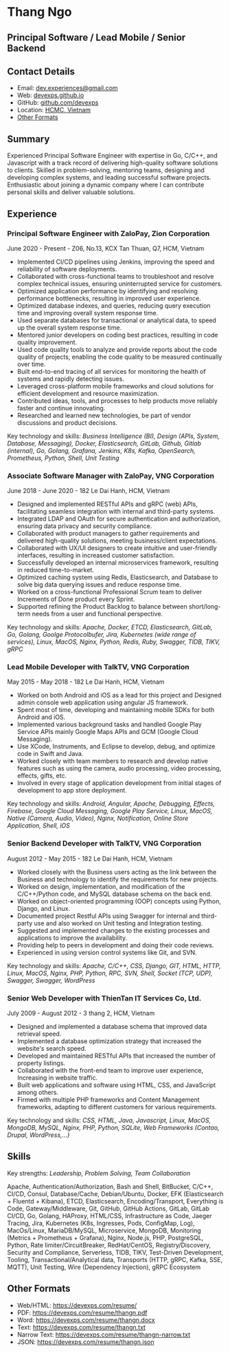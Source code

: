 # Thang Ngo

## Principal Software / Lead Mobile / Senior Backend

## Contact Details

* Email: [dev.experiences@gmail.com](mailto:dev.experiences@gmail.com)
* Web: [devexps.github.io](https://devexps.github.io)
* GitHub: [github.com/devexps](https://github.com/devexps)
* Location: [HCMC, Vietnam](https://en.wikipedia.org/wiki/Ho_Chi_Minh_City)
* [Other Formats](#other-formats)

## Summary

Experienced Principal Software Engineer with expertise in Go, C/C++, and Javascript with a track record of delivering high-quality software solutions to clients. Skilled in problem-solving, mentoring teams, designing and developing complex systems, and leading successful software projects. Enthusiastic about joining a dynamic company where I can contribute personal skills and deliver valuable solutions.


## Experience

### Principal Software Engineer with ZaloPay, Zion Corporation

June 2020 - Present - Z06, No.13, KCX Tan Thuan, Q7, HCM, Vietnam

* Implemented CI/CD pipelines using Jenkins, improving the speed and reliability of software deployments.
* Collaborated with cross-functional teams to troubleshoot and resolve complex technical issues, ensuring uninterrupted service for customers.
* Optimized application performance by identifying and resolving performance bottlenecks, resulting in improved user experience.
* Optimized database indexes, and queries, reducing query execution time and improving overall system response time.
* Used separate databases for transactional or analytical data, to speed up the overall system response time.
* Mentored junior developers on coding best practices, resulting in code quality improvement.
* Used code quality tools to analyze and provide reports about the code quality of projects, enabling the code quality to be measured continually over time.
* Built end-to-end tracing of all services for monitoring the health of systems and rapidly detecting issues.
* Leveraged cross-platform mobile frameworks and cloud solutions for efficient development and resource maximization.
* Contributed ideas, tools, and processes to help products move reliably faster and continue innovating.
* Researched and learned new technologies, be part of vendor discussions and product decisions.

Key technology and skills: _Business Intelligence (BI), Design (APIs, System, Database, Messaging), Docker, Elasticsearch, GitLab, Github, Gitlab (internal), Go, Golang, Grafana, Jenkins, K8s, Kafka, OpenSearch, Prometheus, Python, Shell, Unit Testing_

### Associate Software Manager with ZaloPay, VNG Corporation

June 2018 - June 2020 - 182 Le Dai Hanh, HCM, Vietnam

* Designed and implemented RESTful APIs and gRPC (web) APIs, facilitating seamless integration with internal and third-party systems.
* Integrated LDAP and OAuth for secure authentication and authorization, ensuring data privacy and security compliance.
* Collaborated with product managers to gather requirements and delivered high-quality solutions, meeting business/client expectations.
* Collaborated with UX/UI designers to create intuitive and user-friendly interfaces, resulting in increased customer satisfaction.
* Successfully developed an internal microservices framework, resulting in reduced time-to-market.
* Optimized caching system using Redis, Elasticsearch, and Database to solve big data querying issues and reduce response time.
* Worked on a cross-functional Professional Scrum team to deliver Increments of Done product every Sprint.
* Supported refining the Product Backlog to balance between short/long-term needs from a user and functional perspective.

Key technology and skills: _Apache, Docker, ETCD, Elasticsearch, GitLab, Go, Golang, Goolge Protocolbufer, Jira, Kubernetes (wide range of services), Linux, MacOS, Nginx, Python, Redis, Ruby, Swagger, TIDB, TIKV, gRPC_

### Lead Mobile Developer with TalkTV, VNG Corporation

May 2015 - May 2018 - 182 Le Dai Hanh, HCM, Vietnam

* Worked on both Android and iOS as a lead for this project and Designed admin console web application using angular JS framework.
* Spent most of time, developing and maintaining mobile SDKs for both Android and iOS.
* Implemented various background tasks and handled Google Play Service APIs mainly Google Maps APIs and GCM (Google Cloud Messaging).
* Use XCode, Instruments, and Eclipse to develop, debug, and optimize code in Swift and Java.
* Worked closely with team members to research and develop native features such as using the camera, audio processing, video processing, effects, gifts, etc.
* Involved in every stage of application development from initial stages of development to app store deployment.

Key technology and skills: _Android, Angular, Apache, Debugging, Effects, Firebase, Google Cloud Messaging, Google Play Service, Linux, MacOS, Native (Camera, Audio, Video), Nginx, Notification, Online Store Application, Shell, iOS_

### Senior Backend Developer with TalkTV, VNG Corporation

August 2012 - May 2015 - 182 Le Dai Hanh, HCM, Vietnam

* Worked closely with the Business users acting as the link between the Business and technology to identify the requirements for new projects.
* Worked on design, implementation, and modification of the C/C++/Python code, and MySQL database schema on the back end.
* Worked on object-oriented programming (OOP) concepts using Python, Django, and Linux.
* Documented project Restful APIs using Swagger for internal and third-party use and also worked on Unit testing and Integration testing.
* Suggested and implemented changes to the existing processes and applications to improve the availability.
* Providing help to peers in development and doing their code reviews.
* Experienced in using version control systems like Git, and SVN.

Key technology and skills: _Apache, C/C++, CSS, Django, GIT, HTML, HTTP, Linux, MacOS, Nginx, PHP, Python, RPC, SVN, Shell, Socket (TCP, UDP), Swagger, Swagger, WordPress_

### Senior Web Developer with ThienTan IT Services Co, Ltd.

July 2009 - August 2012 - 3 thang 2, HCM, Vietnam

* Designed and implemented a database schema that improved data retrieval speed.
* Implemented a database optimization strategy that increased the website's search speed.
* Developed and maintained RESTful APIs that increased the number of property listings.
* Collaborated with the front-end team to improve user experience, Increasing in website traffic.
* Built web applications and software using HTML, CSS, and JavaScript among others.
* Firmed with multiple PHP frameworks and Content Management frameworks, adapting to different customers for various requirements.

Key technology and skills: _CSS, HTML, Java, Javascript, Linux, MacOS, MongoDB, MySQL, Nginx, PHP, Python, SQLite, Web Frameworks (Contao, Drupal, WordPress,...)_

## Skills

Key strengths: _Leadership, Problem Solving, Team Collaboration_

Apache, Authentication/Authorization, Bash and Shell, BitBucket, C/C++, CI/CD, Consul, Database/Cache, Debian/Ubuntu, Docker, EFK (Elasticsearch + Fluentd + Kibana), ETCD, Elasticsearch, Encoding/Transport, Everything is Code, Gateway/Middleware, Git, GitHub, GitHub Actions, GitLab, GitLab CI/CD, Go, Golang, HAProxy, HTML/CSS, Infrastructure as Code, Jaeger Tracing, Jira, Kubernetes (K8s, Ingresses, Pods, ConfigMap, Log), MacOs/Linux, MariaDB/MySQL, Microservice, MongoDB, Monitoring (Metrics + Prometheus + Grafana), Nginx, Node.js, PHP, PostgreSQL, Python, Rate limiter/CircuitBreaker, RedHat/CentOS, Registry/Discovery, Security and Compliance, Serverless, TIDB, TIKV, Test-Driven Development, Tooling, Transactional/Analytical data, Transports (HTTP, gRPC, Kafka, SSE, MQTT), Unit Testing, Wire (Dependency Injection), gRPC Ecosystem

## Other Formats

* Web/HTML: <https://devexps.com/resume/>
* PDF: <https://devexps.com/resume/thangn.pdf>
* Word: <https://devexps.com/resume/thangn.docx>
* Text: <https://devexps.com/resume/thangn.txt>
* Narrow Text: <https://devexps.com/resume/thangn-narrow.txt>
* JSON: <https://devexps.com/resume/thangn.json>

